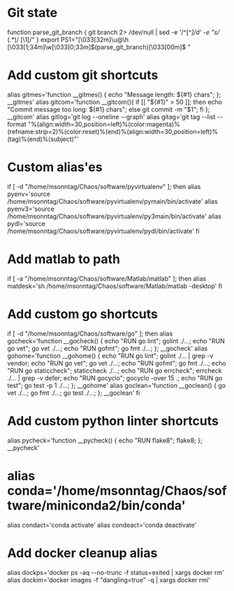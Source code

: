 # Git state
function parse_git_branch {
  git branch 2> /dev/null | sed -e '/^[^*]/d' -e "s/* \(.*\)/ [\1]/"
}
export PS1="\[\033[32m\]\u@\h \[\033[1;34m\]\w\[\033[0;33m\]\$(parse_git_branch)\[\033[00m\]$ "

# Add custom git shortcuts
alias gitmes='function __gitmes() { echo "Message length: ${#1} chars"; }; __gitmes'
alias gitcom='function __gitcom(){ if [[ "${#1}" > 50 ]]; then echo "Commit message too long: ${#1} chars"; else git commit -m "$1"; fi }; __gitcom'
alias gitlog='git log --oneline --graph'
alias gitag='git tag --list --format "%(align:width=30,position=left)%(color:magenta)%(refname:strip=2)%(color:reset)%(end)%(align:width=30,position=left)%(tag)%(end)%(subject)"'

# Custom alias'es
if [ -d "/home/msonntag/Chaos/software/pyvirtualenv" ]; then
  alias pyenv='source /home/msonntag/Chaos/software/pyvirtualenv/pymain/bin/activate'
  alias pyenv3='source /home/msonntag/Chaos/software/pyvirtualenv/py3main/bin/activate'
  alias pydl='source /home/msonntag/Chaos/software/pyvirtualenv/pydl/bin/activate'
fi

# Add matlab to path
if [ -a "/home/msonntag/Chaos/software/Matlab/matlab" ]; then
  alias matdesk='sh /home/msonntag/Chaos/software/Matlab/matlab -desktop'
fi

# Add custom go shortcuts
if [ -d "/home/msonntag/Chaos/software/go" ]; then
  alias gocheck='function __gocheck() { echo "RUN go lint"; golint ./...; echo "RUN go vet"; go vet ./...; echo "RUN gofmt"; go fmt ./...; }; __gocheck'
  alias gohome='function __gohome() { echo "RUN go lint"; golint ./... | grep -v vendor; echo "RUN go vet"; go vet ./...; echo "RUN gofmt"; go fmt ./...; echo "RUN go staticcheck"; staticcheck ./...; echo "RUN go errcheck"; errcheck ./... | grep -v defer; echo "RUN gocyclo"; gocyclo -over 15 .; echo "RUN go test"; go test -p 1 ./...; }; __gohome'
  alias goclean='function __goclean() { go vet ./...; go fmt ./...; go test ./...; }; __goclean'
fi

# Add custom python linter shortcuts
alias pycheck='function __pycheck() { echo "RUN flake8"; flake8; }; __pycheck'

# alias conda='/home/msonntag/Chaos/software/miniconda2/bin/conda'
alias condact='conda activate'
alias condeact='conda deactivate'

# Add docker cleanup alias
alias dockps='docker ps -aq --no-trunc -f status=exited | xargs docker rm'
alias dockim='docker images -f "dangling=true" -q | xargs docker rmi'
